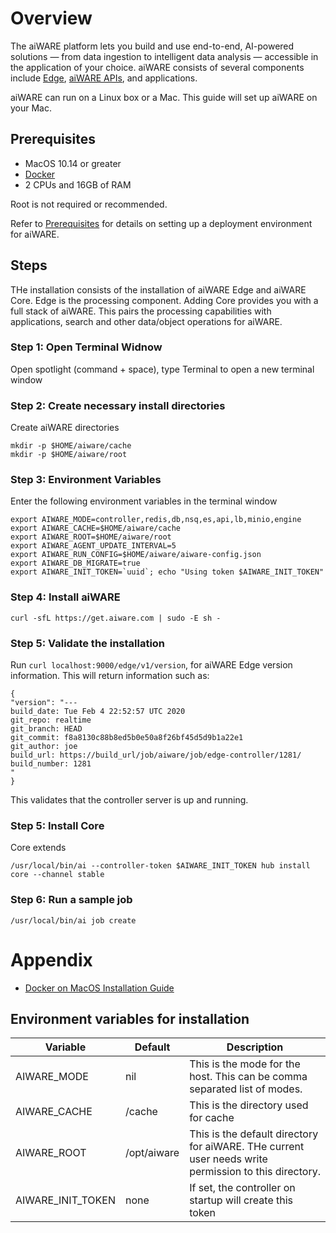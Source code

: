<!-- add estimiated reading, should be an easy step by step. 
Target: Deploy on a Mac. 
Optional: Target environment, Ubuntu, Virtual Box or AWS. Add guides on setting up those machines. --> 
# Overview
The aiWARE platform lets you build and use end-to-end, AI-powered solutions — from data ingestion to intelligent data analysis — accessible in the application of your choice. aiWARE consists of several components include [Edge](/aiware/aiWARE-in-depth/?id=architectural-overview), [aiWARE APIs](/apis/), and applications. 

aiWARE can run on a Linux box or a Mac. This guide will set up aiWARE on your Mac. 
## Prerequisites 
- MacOS 10.14 or greater
- [Docker](https://docs.docker.com/docker-for-mac/install/)
- 2 CPUs and 16GB of RAM

Root is not required or recommended.

Refer to [Prerequisites](/aiware/install/prereq) for details on setting up a deployment environment for aiWARE. 

## Steps
THe installation consists of the installation of aiWARE Edge and aiWARE Core. Edge is the processing component. Adding Core provides you with a full stack of aiWARE. This pairs the processing capabilities with applications, search and other data/object operations for aiWARE.
### Step 1: Open Terminal Widnow
Open spotlight (command + space), type Terminal to open a new terminal window
### Step 2: Create necessary install directories 
Create aiWARE directories 
```
mkdir -p $HOME/aiware/cache
mkdir -p $HOME/aiware/root
```
### Step 3: Environment Variables
Enter the following environment variables in the terminal window 
```
export AIWARE_MODE=controller,redis,db,nsq,es,api,lb,minio,engine
export AIWARE_CACHE=$HOME/aiware/cache
export AIWARE_ROOT=$HOME/aiware/root
export AIWARE_AGENT_UPDATE_INTERVAL=5
export AIWARE_RUN_CONFIG=$HOME/aiware/aiware-config.json
export AIWARE_DB_MIGRATE=true
export AIWARE_INIT_TOKEN=`uuid`; echo "Using token $AIWARE_INIT_TOKEN"
```
### Step 4: Install aiWARE
```
curl -sfL https://get.aiware.com | sudo -E sh -
```
### Step 5: Validate the installation
Run `curl localhost:9000/edge/v1/version`, for aiWARE Edge version information. This will return information such as:
```
{
"version": "---
build_date: Tue Feb 4 22:52:57 UTC 2020
git_repo: realtime
git_branch: HEAD
git_commit: f8a8130c88b8ed5b0e50a8f26bf45d5d9b1a22e1
git_author: joe
build_url: https://build_url/job/aiware/job/edge-controller/1281/
build_number: 1281
"
}
```
This validates that the controller server is up and running. 
### Step 5: Install Core
Core extends
```
/usr/local/bin/ai --controller-token $AIWARE_INIT_TOKEN hub install core --channel stable
```
### Step 6: Run a sample job
```
/usr/local/bin/ai job create 
```

# Appendix
* [Docker on MacOS Installation Guide](https://docs.docker.com/docker-for-mac/install/)
## Environment variables for installation
| Variable | Default | Description |
|----------|---------|-------------|
| AIWARE_MODE | nil | This is the mode for the host.  This can be comma separated list of modes.|
| AIWARE_CACHE | /cache | This is the directory used for cache |
| AIWARE_ROOT | /opt/aiware | This is the default directory for aiWARE. THe current user needs write permission to this directory. |
| AIWARE_INIT_TOKEN | none | If set, the controller on startup will create this token |
